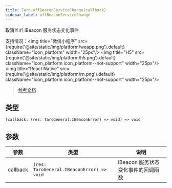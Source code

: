 ```yaml
---
title: Taro.offBeaconServiceChange(callback)
sidebar_label: offBeaconServiceChange
---
```


取消监听 iBeacon 服务状态变化事件

支持情况：<img title="微信小程序" src={require('@site/static/img/platform/weapp.png').default} className="icon_platform" width="25px"/> <img title="H5" src={require('@site/static/img/platform/h5.png').default} className="icon_platform icon_platform--not-support" width="25px"/> <img title="React Native" src={require('@site/static/img/platform/rn.png').default} className="icon_platform icon_platform--not-support" width="25px"/>

> [参考文档](https://developers.weixin.qq.com/miniprogram/dev/api/device/ibeacon/wx.offBeaconServiceChange.html)

## 类型

```tsx
(callback: (res: TaroGeneral.IBeaconError) => void) => void
```

## 参数

| 参数 | 类型 | 说明 |
| --- | --- | --- |
| callback | `(res: TaroGeneral.IBeaconError) => void` | iBeacon 服务状态变化事件的回调函数 |

